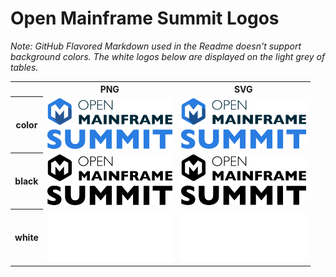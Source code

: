 # Open Mainframe Summit Logos

*Note: GitHub Flavored Markdown used in the Readme doesn't support background colors. The white logos below are displayed on the light grey of tables.*

<table class="logos-table">
    <tr>
        <th></th>
        <th>PNG</th>
        <th>SVG</th>
    </tr>
    <tr>
        <th>color</th>
        <td><img src="color/open-mainframe-summit-color.png" width="200"></td>
        <td><img src="color/open-mainframe-summit-color.svg" width="200"></td>
    </tr>
    <tr>
        <th>black</th>
        <td><img src="black/open-mainframe-summit-black.png" width="200"></td>
        <td><img src="black/open-mainframe-summit-black.svg" width="200"></td>
    </tr>
    <tr>
        <th>white</th>
        <td><img src="white/open-mainframe-summit-white.png" width="200"></td>
        <td><img src="white/open-mainframe-summit-white.svg" width="200"></td>
    </tr>
</table>

